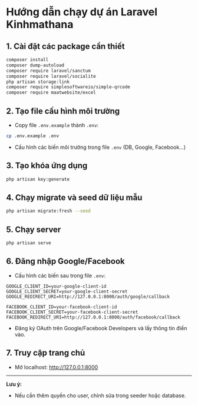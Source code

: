 # Hướng dẫn chạy dự án Laravel Kinhmathana

## 1. Cài đặt các package cần thiết

```bash
composer install
composer dump-autoload
composer require laravel/sanctum
composer require laravel/socialite
php artisan storage:link
composer require simplesoftwareio/simple-qrcode
composer require maatwebsite/excel
```

## 2. Tạo file cấu hình môi trường

-   Copy file `.env.example` thành `.env`:

```bash
cp .env.example .env
```

-   Cấu hình các biến môi trường trong file `.env` (DB, Google, Facebook...)

## 3. Tạo khóa ứng dụng

```bash
php artisan key:generate
```

## 4. Chạy migrate và seed dữ liệu mẫu

```bash
php artisan migrate:fresh --seed
```

## 5. Chạy server

```bash
php artisan serve
```

## 6. Đăng nhập Google/Facebook

-   Cấu hình các biến sau trong file `.env`:

```
GOOGLE_CLIENT_ID=your-google-client-id
GOOGLE_CLIENT_SECRET=your-google-client-secret
GOOGLE_REDIRECT_URI=http://127.0.0.1:8000/auth/google/callback

FACEBOOK_CLIENT_ID=your-facebook-client-id
FACEBOOK_CLIENT_SECRET=your-facebook-client-secret
FACEBOOK_REDIRECT_URI=http://127.0.0.1:8000/auth/facebook/callback
```

-   Đăng ký OAuth trên Google/Facebook Developers và lấy thông tin điền vào.

## 7. Truy cập trang chủ

-   Mở localhost: http://127.0.0.1:8000

---

**Lưu ý:**

-   Nếu cần thêm quyền cho user, chỉnh sửa trong seeder hoặc database.
